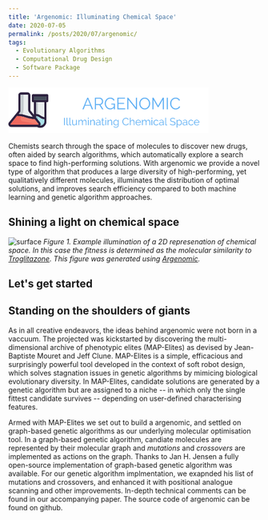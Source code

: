 ```yaml
---
title: 'Argenomic: Illuminating Chemical Space'
date: 2020-07-05
permalink: /posts/2020/07/argenomic/
tags:
  - Evolutionary Algorithms
  - Computational Drug Design
  - Software Package
---
```


![logo](../images/logo.png)

Chemists search through the space of molecules to discover new drugs, often aided by search algorithms, which automatically explore a search space to
find high-performing solutions. With argenomic we provide a novel type of algorithm that produces a large diversity of high-performing, yet qualitatively different molecules, illuminates the distribution of optimal solutions, and improves search efficiency compared to both machine learning and genetic algorithm approaches.

Shining a light on chemical space
------

![surface](../images/surface_final.png)
*Figure 1. Example illumination of a 2D represenation of chemical space. In this case the fitness is determined as the molecular similarity to [Troglitazone](https://en.wikipedia.org/wiki/Troglitazone). This figure was generated using [Argenomic](https://github.com/Jonas-Verhellen/argenomic).*

Let's get started
------


Standing on the shoulders of giants
------
As in all creative endeavors, the ideas behind argenomic were not born in a vaccuum. The projected was kickstarted by discovering the multi-dimensional archive of phenotypic elites (MAP-Elites) as devised by Jean-Baptiste Mouret and Jeff Clune. MAP-Elites is a simple, efficacious and surprisingly powerful tool developed in the context of soft robot design, which solves stagnation issues in genetic algorithms by mimicing biological evolutionary diversity. In MAP-Elites, candidate solutions are generated by a genetic algorithm but are assigned to a niche -- in which only the single fittest candidate survives -- depending on user-defined characterising features. 

Armed with MAP-Elites we set out to build a argenomic, and settled on graph-based genetic algorithms as our underlying molecular optimisation tool. In a graph-based genetic algorithm, candiate molecules are represented by their molecular graph and *mutations* and *crossovers* are implemented as actions on the graph. Thanks to Jan H. Jensen a fully open-source implementation of graph-based genetic algorithm was available. For our genetic algorithm implmentation, we exapnded his list of mutations and crossovers, and enhanced it with positional analogue scanning and other improvements. In-depth technical comments can be found in our accompanying paper. The source code of argenomic can be found on github. 
